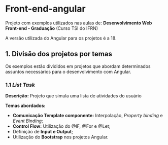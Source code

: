 # Front-end-angular

Projeto com exemplos utilizados nas aulas de: **Desenvolvimento Web Front-end - Graduação** (Curso TSI do IFRN)

A versão utilizada do Angular para os projetos é a 18.

## 1. Divisão dos projetos por temas
Os exemplos estão divididos em projetos que abordam determinados assuntos necessários para o desenvolvimento com Angular.

### 1.1 *List Task*
**Descrição:** Projeto que simula uma lista de atividades do usuário

**Temas abordados:**
+ **Comunicação Template componente:** Interpolação, *Property binding* e *Event Binding*;
+ **Control Flow:** Utilização do @IF, @For e @Let;
+ Definição de **Input e Output**;
+ Utilização do **Bootstrap** nos projetos Angular.
